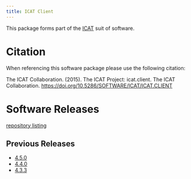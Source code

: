 ```yaml
---
title: ICAT Client
---
```


This package forms part of the [ICAT](/releases/) suit of software.

# Citation

When referencing this software package please use the following citation:

The ICAT Collaboration. (2015). The ICAT Project: icat.client. The ICAT Collaboration. https://doi.org/10.5286/SOFTWARE/ICAT/ICAT.CLIENT

# Software Releases

 [repository listing](https://repo.icatproject.org/site/icat/client/)
 
## Previous Releases

 - [4.5.0](/releases/packages/icat-client/4-5-0/)
 - [4.4.0](/releases/packages/icat-client/4-4-0/)
 - [4.3.3](/releases/packages/icat-client/4-3-3/)
